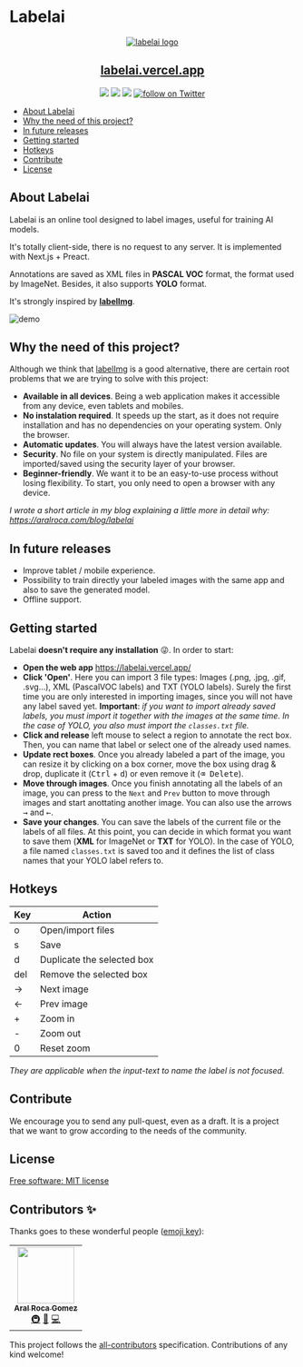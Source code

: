 # Labelai

<p align="center">
  <a href="https://labelai.vercel.app/">
    <img src="public/labelai-logo.png" alt="labelai logo">
    <h2 align="center">labelai.vercel.app</h2>
  </a>
</p>

<p align="center">
    <a href="https://github.com/aralroca/labelai/actions?query=workflow%3ATests" alt="Tests status">
        <img src="https://github.com/aralroca/labelai/workflows/Tests/badge.svg" /></a>
    <a href="https://github.com/aralroca/labelai/graphs/contributors" alt="Contributors">
        <img src="https://img.shields.io/github/contributors/aralroca/labelai" /></a>
    <a href="https://github.com/aralroca/labelai/pulse" alt="Activity">
        <img src="https://img.shields.io/github/commit-activity/m/aralroca/labelai" /></a>
    <a href="https://twitter.com/intent/follow?screen_name=shields_io">
        <img src="https://img.shields.io/twitter/follow/aralroca?style=social&logo=twitter"
            alt="follow on Twitter"></a>
</p>

- [About Labelai](#about-labelai)
- [Why the need of this project?](#why-the-need-of-this-project)
- [In future releases](#in-future-releases)
- [Getting started](#getting-started)
- [Hotkeys](#hotkeys)
- [Contribute](#contribute)
- [License](#license)

## About Labelai

Labelai is an online tool designed to label images, useful for training AI models.

It's totally client-side, there is no request to any server. It is implemented with Next.js + Preact.

Annotations are saved as XML files in **PASCAL VOC** format, the format used by ImageNet. Besides, it also supports **YOLO** format.

It's strongly inspired by [**labelImg**](https://github.com/tzutalin/labelImg).

<img src="public/demo.gif" alt="demo" />

## Why the need of this project?

Although we think that [labelImg](https://github.com/tzutalin/labelImg) is a good alternative, there are certain root problems that we are trying to solve with this project:

- **Available in all devices**. Being a web application makes it accessible from any device, even tablets and mobiles.
- **No instalation required**. It speeds up the start, as it does not require installation and has no dependencies on your operating system. Only the browser.
- **Automatic updates**. You will always have the latest version available.
- **Security**. No file on your system is directly manipulated. Files are imported/saved using the security layer of your browser.
- **Beginner-friendly**. We want it to be an easy-to-use process without losing flexibility. To start, you only need to open a browser with any device.

_I wrote a short article in my blog explaining a little more in detail why: https://aralroca.com/blog/labelai_

## In future releases

- Improve tablet / mobile experience.
- Possibility to train directly your labeled images with the same app and also to save the generated model.
- Offline support.

## Getting started

Labelai **doesn't require any installation** 😜. In order to start:

- **Open the web app** https://labelai.vercel.app/
- **Click 'Open'**. Here you can import 3 file types: Images (.png, .jpg, .gif, .svg...), XML (PascalVOC labels) and TXT (YOLO labels). Surely the first time you are only interested in importing images, since you will not have any label saved yet. **Important**: _if you want to import already saved labels, you must import it together with the images at the same time. In the case of YOLO, you also must import the `classes.txt` file._
- **Click and release** left mouse to select a region to annotate the rect box. Then, you can name that label or select one of the already used names.
- **Update rect boxes**. Once you already labeled a part of the image, you can resize it by clicking on a box corner, move the box using drag & drop, duplicate it (<kbd>Ctrl</kbd> + <kbd>d</kbd>) or even remove it (<kbd>⌫ Delete</kbd>).
- **Move through images**. Once you finish annotating all the labels of an image, you can press to the `Next` and `Prev` button to move through images and start anottating another image. You can also use the arrows <kbd>→</kbd> and <kbd>←</kbd>.
- **Save your changes**. You can save the labels of the current file or the labels of all files. At this point, you can decide in which format you want to save them (**XML** for ImageNet or **TXT** for YOLO). In the case of YOLO, a file named `classes.txt` is saved too and it defines the list of class names that your YOLO label refers to.

## Hotkeys

| Key | Action                     |
| --- | -------------------------- |
| o   | Open/import files          |
| s   | Save                       |
| d   | Duplicate the selected box |
| del | Remove the selected box    |
| →   | Next image                 |
| ←   | Prev image                 |
| +   | Zoom in                    |
| -   | Zoom out                   |
| 0   | Reset zoom                 |

_They are applicable when the input-text to name the label is not focused._

## Contribute

We encourage you to send any pull-quest, even as a draft. It is a project that we want to grow according to the needs of the community.

## License

[Free software: MIT license](LICENSE)

## Contributors ✨

Thanks goes to these wonderful people ([emoji key](https://allcontributors.org/docs/en/emoji-key)):

<!-- ALL-CONTRIBUTORS-LIST:START - Do not remove or modify this section -->
<!-- prettier-ignore-start -->
<!-- markdownlint-disable -->
<table>
  <tr>
    <td align="center"><a href="https://aralroca.com"><img src="https://avatars3.githubusercontent.com/u/13313058?v=4" width="100px;" alt=""/><br /><sub><b>Aral Roca Gomez</b></sub></a><br /><a href="#infra-aralroca" title="Infrastructure (Hosting, Build-Tools, etc)">🚇</a> <a href="#maintenance-aralroca" title="Maintenance">🚧</a> <a href="https://github.com/aralroca/labelai/commits?author=aralroca" title="Code">💻</a></td>
  </tr>
</table>

<!-- markdownlint-enable -->
<!-- prettier-ignore-end -->

<!-- ALL-CONTRIBUTORS-LIST:END -->

This project follows the [all-contributors](https://github.com/all-contributors/all-contributors) specification. Contributions of any kind welcome!
